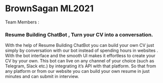 
# BrownSagan ML2021

Team Members : 




### Resume Building ChatBot , Turn your CV into a conversation.

With the help of Resume Building ChatBot you can build your own CV just simply by conversation with our bot instead of 
spending hours in websites . With the bot interface and the smooth UI makes it effortless to create your CV by your own.
This bot can live on any channel of your choice (such as Telegram, Slack etc.) by integrating it’s API with that platform.
So that from any platform or from our website you can build your own resume in just minutes and can submit in interview.




